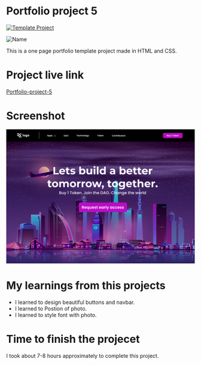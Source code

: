 # Portfolio project 5

[![Template Project](https://img.shields.io/badge/Technologies%20-HTML%2FCSS-brightgreen)](http://www.gnu.org/licenses/agpl-3.0)

![Name](https://img.shields.io/badge/Param-Dave-success)

This is a one page portfolio template project made in HTML and CSS.

# Project live link

[Portfolio-project-5](https://cool-piroshki-607188.netlify.app)

# Screenshot

![Screenshot](./5.png)

# My learnings from this projects

- I learned to design beautiful buttons and navbar.
- I learned to Postion of photo.
- I learned to style font with photo.



# Time to finish the projecet

I took about 7-8 hours approximately to complete this project.
